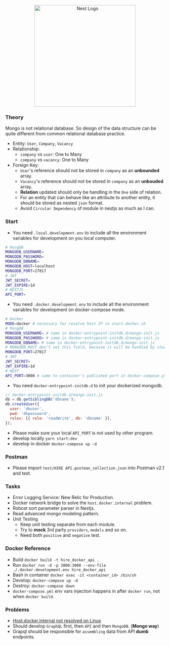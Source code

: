 <p align="center">
  <a href="http://nestjs.com/" target="blank"><img src="https://nestjs.com/img/logo_text.svg" width="320" alt="Nest Logo" /></a>
</p>

### Theory
Mongo is not relational database. So design of the data structure can be quite different from common relational database practice. 
- Entity: `User`, `Company`, `Vacancy`
- Relationship:
  - `company` vs `user`: One to Many
  - `company` vs `vacancy`: One to Many
- Foreign Key:
  - `User`'s reference should not be stored in `company` as an **unbounded** array.
  - `Vacancy`'s reference should not be stored in `company` as an **unbouded** array.
  - **Relation** updated should only be handling in the `One` side of relation.
  - For an entity that can behave like an attribute to another entity, it should be stored as nested `json` format.
  - Avoid `Circular Dependency` of module in nestjs as much as I can.

### Start
- You need `.local.development.env` to include all the environment variables for development on you local computer.
```sh
# MongDB
MONGODB_USERNAME=
MONGODB_PASSWORD=
MONGODB_DBNAME=
MONGODB_HOST=localhost
MONGODB_PORT=27017
# JWT
JWT_SECRET=
JWT_EXPIRE=1d
# NESTJS
API_PORT=
```
- You need `.docker.development.env` to include all the environment variables for development on docker-compose mode.
```sh
# Docker
MODE=docker # necessary for resolve host IP in start.docker.sh
# MongDB
MONGODB_USERNAME= # same in docker-entrypoint-initdb.d/mongo-init.js
MONGODB_PASSWORD= # same in docker-entrypoint-initdb.d/mongo-init.js
MONGODB_DBNAME= # same in docker-entrypoint-initdb.d/mongo-init.js
# MONGODB_HOST don't set this field, because it will be handled by start.docker.sh
MONGODB_PORT=27017
# JWT
JWT_SECRET=
JWT_EXPIRE=1d
# NEST
API_PORT=3000 # same to container's published port in docker-compose.yml
```
- You need `docker-entrypoint-initdb.d` to init your dockerized mongodb.
```javascript
// docker-entrypoint-initdb.d/mongo-init.js
db = db.getSiblingDB('dbname');
db.createUser({
  user: 'dbuser',
  pwd: 'dbpassword',
  roles: [{ role: 'readWrite', db: 'dbname' }],
});

```
- Please make sure your local `API_PORT` is not used by other program.
- develop locally `yarn start:dev`
- develop in docker `docker-compose up -d`

### Postman
- Please import `test/HIRE API.postman_collection.json` into Postman v2.1 and test.
### Tasks
- Error Logging Service: New Relic for Production.
- Docker network bridge to solve the `host.docker.internal` problem.
- Robost sort parameter parser in Nestjs.
- Read advanced mongo modeling pattern.
- Unit Testing
  - Keep unit testing separate from each module.
  - Try to  **mock** 3rd party `providers`, `models` and so on.
  - Need both `positive` and `negative` test.
### Docker Reference
- Build `docker build -t hire_docker_api .`
- Run `docker run -d -p 3000:3000 --env-file ./.docker.development.env hire_docker_api`
- Bash in container `docker exec -it <container_id> /bin/sh`
- Develop: `docker-compose up -d`
- Destroy: `docker-compose down`
- `docker-compose.yml` env vars injection happens in after `docker run`, not when `docker build`.
### Problems
- [Host.docker.internal not resolved on Linux](https://github.com/botfront/botfront-starter/issues/1)
- Should develop `GraphQL` first, then `API` and then `MongoDB`. (**Mongo way**)
- Grapql should be responsible for `assembling` data from API **dumb** endpoints.